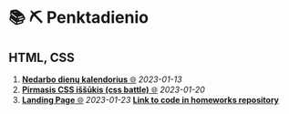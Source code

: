 # 📚 ⛏️ Penktadienio

## HTML, CSS

1. [**Nedarbo dienų kalendorius** 🌐](https://htmlpreview.github.io/?https://github.com/codevivi/BIT_JS-2023-01-09_friday-assignments/blob/master/2023-01-13-Fr_nedarbo-dienu-kalendorius/index.html) _2023-01-13_
2. [**Pirmasis CSS iššūkis (css battle)** 🌐](https://codevivi.github.io/2023-01-20-Fr_css-battle/index.html) _2023-01-20_
3. [**Landing Page** 🌐](https://htmlpreview.github.io/?https://github.com/codevivi/BIT_JS-2023-01-09_homeworks/blob/master/2023-01-23_landing-page/index.html) _2023-01-23_ [**Link to code in homeworks repository**](https://github.com/codevivi/BIT_JS-2023-01-09_homeworks/tree/master/2023-01-23_landing-page)

